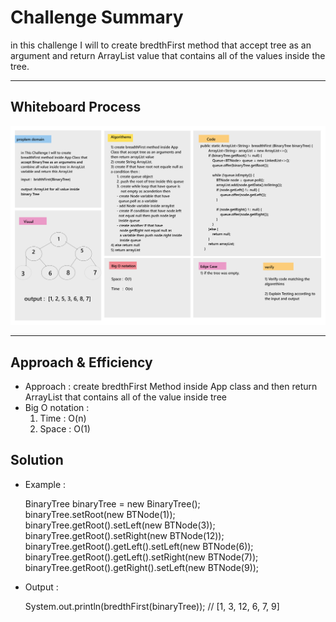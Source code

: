 # Challenge Summary

in this challenge I will to create bredthFirst method that accept tree as an argument and return ArrayList value that contains all of the values inside the tree.
___

## Whiteboard Process

![Whiteboard](image/bredthFirst1.png)

___

## Approach & Efficiency

* Approach : create bredthFirst Method inside App class and then return ArrayList that contains all of the value inside tree
* Big O notation :  
    1. Time  : O(n)  
    2. Space : O(1)  

## Solution

* Example :

  BinaryTree binaryTree = new BinaryTree();  
        binaryTree.setRoot(new BTNode(1));  
        binaryTree.getRoot().setLeft(new BTNode<Integer>(3));  
        binaryTree.getRoot().setRight(new BTNode<Integer>(12));  
        binaryTree.getRoot().getLeft().setLeft(new BTNode<Integer>(6));  
        binaryTree.getRoot().getLeft().setRight(new BTNode<Integer>(7));  
        binaryTree.getRoot().getRight().setLeft(new BTNode<Integer>(9));  

* Output :  

    System.out.println(bredthFirst(binaryTree)); // [1, 3, 12, 6, 7, 9]